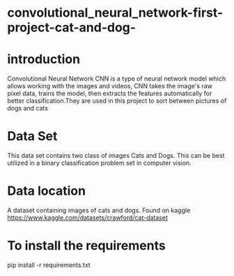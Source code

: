 # convolutional_neural_network-first-project-cat-and-dog-
# introduction
Convolutional Neural Network
CNN is a type of neural network model which allows working with the images and videos, CNN takes the image's raw pixel data, trains the model, then extracts the features automatically for better classification.They are used in this project to sort between pictures of dogs and cats
# Data Set
This data set contains two class of images Cats and Dogs. This can be best utilized in a binary classification problem set in computer vision.
# Data location
A dataset containing images of cats and dogs. Found on kaggle
https://www.kaggle.com/datasets/crawford/cat-dataset
# To install the requirements
pip install -r requirements.txt
